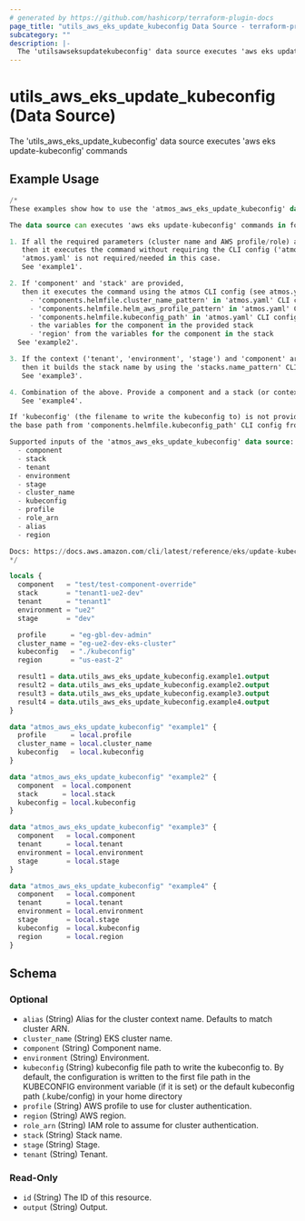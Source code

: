 ```yaml
---
# generated by https://github.com/hashicorp/terraform-plugin-docs
page_title: "utils_aws_eks_update_kubeconfig Data Source - terraform-provider-atmos"
subcategory: ""
description: |-
  The 'utilsawseksupdatekubeconfig' data source executes 'aws eks update-kubeconfig' commands
---
```


# utils_aws_eks_update_kubeconfig (Data Source)

The 'utils_aws_eks_update_kubeconfig' data source executes 'aws eks update-kubeconfig' commands

## Example Usage

```terraform
/*
These examples show how to use the 'atmos_aws_eks_update_kubeconfig' data source.

The data source can executes 'aws eks update-kubeconfig' commands in four different ways:

1. If all the required parameters (cluster name and AWS profile/role) are provided,
   then it executes the command without requiring the CLI config ('atmos.yaml') and component/stack/context.
   'atmos.yaml' is not required/needed in this case.
   See 'example1'.

2. If 'component' and 'stack' are provided,
   then it executes the command using the atmos CLI config (see atmos.yaml) and the context by searching for the following settings:
     - 'components.helmfile.cluster_name_pattern' in 'atmos.yaml' CLI config (and calculates the '--name' parameter using the pattern)
     - 'components.helmfile.helm_aws_profile_pattern' in 'atmos.yaml' CLI config (and calculates the '--profile' parameter using the pattern)
     - 'components.helmfile.kubeconfig_path' in 'atmos.yaml' CLI config
     - the variables for the component in the provided stack
     - 'region' from the variables for the component in the stack
  See 'example2'.

3. If the context ('tenant', 'environment', 'stage') and 'component' are provided,
   then it builds the stack name by using the 'stacks.name_pattern' CLI config from 'atmos.yaml', then performs the same steps as example #2.
   See 'example3'.

4. Combination of the above. Provide a component and a stack (or context), and override other parameters (e.g. 'kubeconfig', 'region').
   See 'example4'.

If 'kubeconfig' (the filename to write the kubeconfig to) is not provided, then it's calculated by joining
the base path from 'components.helmfile.kubeconfig_path' CLI config from 'atmos.yaml' and the stack name.

Supported inputs of the 'atmos_aws_eks_update_kubeconfig' data source:
  - component
  - stack
  - tenant
  - environment
  - stage
  - cluster_name
  - kubeconfig
  - profile
  - role_arn
  - alias
  - region

Docs: https://docs.aws.amazon.com/cli/latest/reference/eks/update-kubeconfig.html
*/

locals {
  component   = "test/test-component-override"
  stack       = "tenant1-ue2-dev"
  tenant      = "tenant1"
  environment = "ue2"
  stage       = "dev"

  profile      = "eg-gbl-dev-admin"
  cluster_name = "eg-ue2-dev-eks-cluster"
  kubeconfig   = "./kubeconfig"
  region       = "us-east-2"

  result1 = data.utils_aws_eks_update_kubeconfig.example1.output
  result2 = data.utils_aws_eks_update_kubeconfig.example2.output
  result3 = data.utils_aws_eks_update_kubeconfig.example3.output
  result4 = data.utils_aws_eks_update_kubeconfig.example4.output
}

data "atmos_aws_eks_update_kubeconfig" "example1" {
  profile      = local.profile
  cluster_name = local.cluster_name
  kubeconfig   = local.kubeconfig
}

data "atmos_aws_eks_update_kubeconfig" "example2" {
  component  = local.component
  stack      = local.stack
  kubeconfig = local.kubeconfig
}

data "atmos_aws_eks_update_kubeconfig" "example3" {
  component   = local.component
  tenant      = local.tenant
  environment = local.environment
  stage       = local.stage
}

data "atmos_aws_eks_update_kubeconfig" "example4" {
  component   = local.component
  tenant      = local.tenant
  environment = local.environment
  stage       = local.stage
  kubeconfig  = local.kubeconfig
  region      = local.region
}
```

<!-- schema generated by tfplugindocs -->
## Schema

### Optional

- `alias` (String) Alias for the cluster context name. Defaults to match cluster ARN.
- `cluster_name` (String) EKS cluster name.
- `component` (String) Component name.
- `environment` (String) Environment.
- `kubeconfig` (String) kubeconfig file path to write the kubeconfig to. By default, the configuration is written to the first file path in the KUBECONFIG environment variable (if it is set) or the default kubeconfig path (.kube/config) in your home directory
- `profile` (String) AWS profile to use for cluster authentication.
- `region` (String) AWS region.
- `role_arn` (String) IAM role to assume for cluster authentication.
- `stack` (String) Stack name.
- `stage` (String) Stage.
- `tenant` (String) Tenant.

### Read-Only

- `id` (String) The ID of this resource.
- `output` (String) Output.


